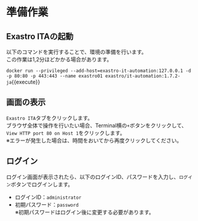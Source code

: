 # 準備作業
## Exastro ITAの起動
以下のコマンドを実行することで、環境の準備を行います。  
この作業は1,2分ほどかかる場合があります。  

`docker run --privileged --add-host=exastro-it-automation:127.0.0.1 -d -p 80:80 -p 443:443 --name exastro01 exastro/it-automation:1.7.2-ja`{{execute}}

## 画面の表示
`Exastro ITA`タブをクリックします。  
ブラウザ全体で操作を行いたい場合、Terminal横の`+`ボタンをクリックして、`View HTTP port 80 on Host 1`をクリックします。  
※エラーが発生した場合は、時間をおいてから再度クリックしてください。

## ログイン
ログイン画面が表示されたら、以下のログインID、パスワードを入力し、`ログイン`ボタンでログインします。  
- ログインID：`administrator`
- 初期パスワード：`password`  
※初期パスワードはログイン後に変更する必要があります。
